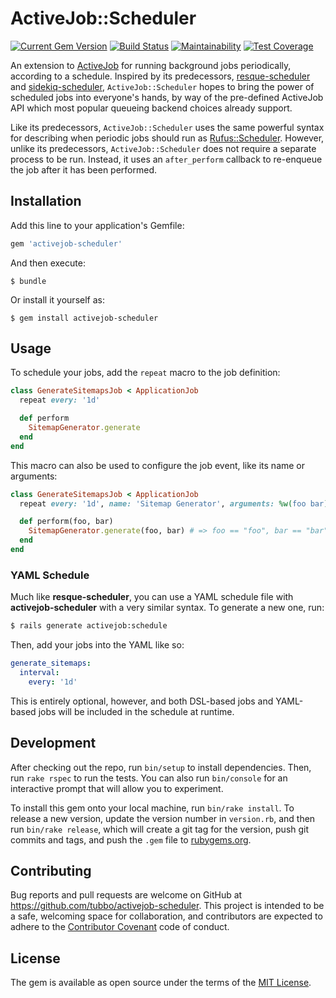 # ActiveJob::Scheduler

[![Current Gem Version](https://badge.fury.io/rb/activejob-scheduler.svg)](http://badge.fury.io/rb/activejob-scheduler)
[![Build Status](https://travis-ci.org/tubbo/activejob-scheduler.svg?branch=master)](https://travis-ci.org/tubbo/activejob-scheduler)
[![Maintainability](https://api.codeclimate.com/v1/badges/94b5d52c0059cc8a380b/maintainability)](https://codeclimate.com/github/tubbo/activejob-scheduler/maintainability)
[![Test Coverage](https://api.codeclimate.com/v1/badges/94b5d52c0059cc8a380b/test_coverage)](https://codeclimate.com/github/tubbo/activejob-scheduler/test_coverage)

An extension to [ActiveJob][aj] for running background jobs
periodically, according to a schedule. Inspired by its predecessors,
[resque-scheduler][resque] and [sidekiq-scheduler][sidekiq],
`ActiveJob::Scheduler` hopes to bring the power of scheduled jobs into
everyone's hands, by way of the pre-defined ActiveJob API which most
popular queueing backend choices already support.

Like its predecessors, `ActiveJob::Scheduler` uses the same powerful
syntax for describing when periodic jobs should run as
[Rufus::Scheduler][rufus]. However, unlike its predecessors,
`ActiveJob::Scheduler` does not require a separate process to be run.
Instead, it uses an `after_perform` callback to re-enqueue the job after
it has been performed.

## Installation

Add this line to your application's Gemfile:

```ruby
gem 'activejob-scheduler'
```

And then execute:

    $ bundle

Or install it yourself as:

    $ gem install activejob-scheduler

## Usage

To schedule your jobs, add the `repeat` macro to the job definition:

```ruby
class GenerateSitemapsJob < ApplicationJob
  repeat every: '1d'

  def perform
    SitemapGenerator.generate
  end
end
```

This macro can also be used to configure the job event, like its name or
arguments:

```ruby
class GenerateSitemapsJob < ApplicationJob
  repeat every: '1d', name: 'Sitemap Generator', arguments: %w(foo bar)

  def perform(foo, bar)
    SitemapGenerator.generate(foo, bar) # => foo == "foo", bar == "bar"
  end
end
```

### YAML Schedule

Much like **resque-scheduler**, you can use a YAML schedule file with
**activejob-scheduler** with a very similar syntax. To generate a new
one, run:

```bash
$ rails generate activejob:schedule
```

Then, add your jobs into the YAML like so:

```yaml
generate_sitemaps:
  interval:
    every: '1d'
```

This is entirely optional, however, and both DSL-based jobs and
YAML-based jobs will be included in the schedule at runtime.

## Development

After checking out the repo, run `bin/setup` to install dependencies.
Then, run `rake rspec` to run the tests. You can also run `bin/console`
for an interactive prompt that will allow you to experiment.

To install this gem onto your local machine, run `bin/rake install`. To
release a new version, update the version number in `version.rb`, and
then run `bin/rake release`, which will create a git tag for the version,
push git commits and tags, and push the `.gem` file to
[rubygems.org](https://rubygems.org).

## Contributing

Bug reports and pull requests are welcome on GitHub at
https://github.com/tubbo/activejob-scheduler. This project is intended
to be a safe, welcoming space for collaboration, and contributors
are expected to adhere to the
[Contributor Covenant](contributor-covenant.org) code of conduct.

## License

The gem is available as open source under the terms of the [MIT
License][mit].

[aj]: https://github.com/rails/rails/tree/master/activejob
[resque]: https://github.com/resque/resque-scheduler
[sidekiq]: https://github.com/Moove-it/sidekiq-scheduler
[rufus]: https://github.com/jmettraux/rufus-scheduler
[mit]: http://opensource.org/licenses/MIT
